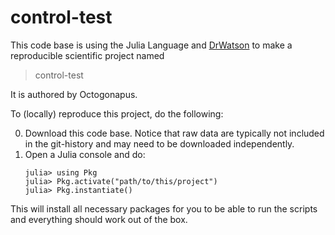 # control-test

This code base is using the Julia Language and [DrWatson](https://juliadynamics.github.io/DrWatson.jl/stable/)
to make a reproducible scientific project named
> control-test

It is authored by Octogonapus.

To (locally) reproduce this project, do the following:

0. Download this code base. Notice that raw data are typically not included in the
   git-history and may need to be downloaded independently.
1. Open a Julia console and do:
   ```
   julia> using Pkg
   julia> Pkg.activate("path/to/this/project")
   julia> Pkg.instantiate()
   ```

This will install all necessary packages for you to be able to run the scripts and
everything should work out of the box.
